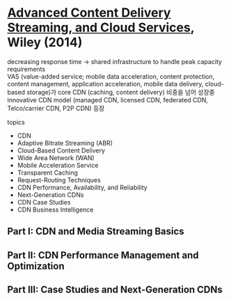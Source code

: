 # [Advanced Content Delivery Streaming, and Cloud Services][book], Wiley (2014)

[book]: http://as.wiley.com/WileyCDA/WileyTitle/productCd-1118575210.html

decreasing response time -> shared infrastructure to handle peak capacity
 requirements<br>
VAS (value-added service; mobile data acceleration, content protection,
 content management, application acceleration, mobile data delivery,
 cloud-based storage)가 core CDN (caching, content delivery) 비중을 넘어
 성장중<br>
innovative CDN model (managed CDN, licensed CDN, federated CDN,
 Telco/carrier CDN, P2P CDN) 등장

topics
* CDN
* Adaptive Bitrate Streaming (ABR)
* Cloud-Based Content Delivery
* Wide Area Network (WAN)
* Mobile Acceleration Service
* Transparent Caching
* Request-Routing Techniques
* CDN Performance, Availability, and Reliability
* Next-Generation CDNs
* CDN Case Studies
* CDN Business Intelligence

## Part I: CDN and Media Streaming Basics

## Part II: CDN Performance Management and Optimization

## Part III: Case Studies and Next-Generation CDNs

